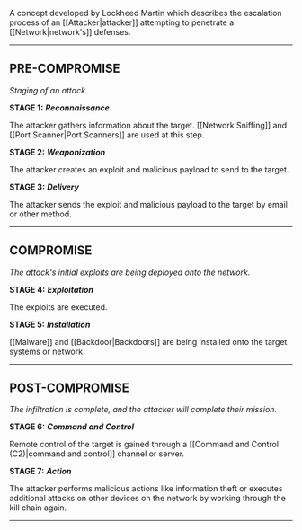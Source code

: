 A concept developed by Lockheed Martin which describes the escalation process of an [[Attacker|attacker]] attempting to penetrate a [[Network|network's]] defenses.

****
## PRE-COMPROMISE
*Staging of an attack.*

**STAGE 1:**
***Reconnaissance***

The attacker gathers information about the target. [[Network Sniffing]] and [[Port Scanner|Port Scanners]] are used at this step.

**STAGE 2:**
***Weaponization***

The attacker creates an exploit and malicious payload to send to the target.

**STAGE 3:**
***Delivery***

The attacker sends the exploit and malicious payload to the target by email or other method.

****
## COMPROMISE
*The attack's initial exploits are being deployed onto the network.*

**STAGE 4:**
***Exploitation***

The exploits are executed.

**STAGE 5:**
***Installation***

[[Malware]] and [[Backdoor|Backdoors]] are being installed onto the target systems or network.

****
## POST-COMPROMISE
*The infiltration is complete, and the attacker will complete their mission.*

**STAGE 6:**
***Command and Control***

Remote control of the target is gained through a [[Command and Control (C2)|command and control]] channel or server.

**STAGE 7:**
***Action***

The attacker performs malicious actions like information theft or executes additional attacks on other devices on the network by working through the kill chain again.

****